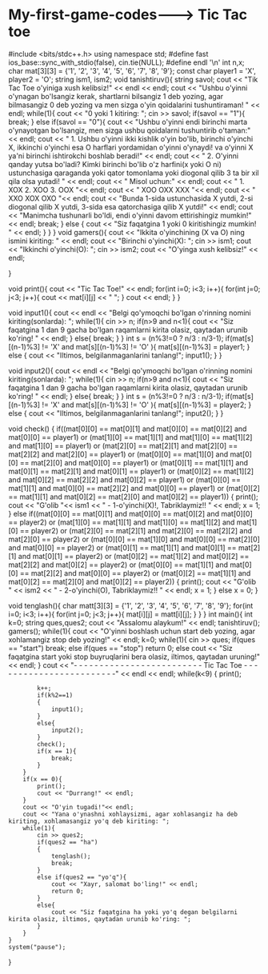 # My-first-game-codes---> Tic Tac toe
#include <bits/stdc++.h>
using namespace std;
#define fast ios_base::sync_with_stdio(false), cin.tie(NULL);
#define endl '\n'
int n,x;
char mat[3][3] = {'1', '2', '3', '4', '5', '6', '7', '8', '9'};
const char player1 = 'X', player2 = 'O';
string ism1, ism2;
void tanishtiruv(){
	string savol;
	cout << "Tik Tac Toe o'yiniga xush kelibsiz!" << endl << endl;
	cout << "Ushbu o'yinni o'ynagan bo'lsangiz kerak, shartlarni bilsangiz 1 deb yozing, agar bilmasangiz 0 deb yozing va men sizga o'yin qoidalarini tushuntiraman! " << endl;
	while(1){
		cout << "0 yoki 1 kitiring: ";
		cin >> savol;
		if(savol == "1"){
			break;
		}
		else if(savol == "0"){
			cout << "Ushbu o'yinni endi birinchi marta o'ynayotgan bo'lsangiz, men sizga ushbu qoidalarni tushuntirib o'taman:" << endl;
			cout << "	1. Ushbu o'yinni ikki kishlik o'yin bo'lib, birinchi o'yinchi X, ikkinchi o'yinchi esa O harflari yordamidan o'yinni o'ynaydi! va o'yinni X ya'ni birinchi ishtirokchi boshlab beradi!" << endl;
			cout << "	2. O'yinni qanday yutsa bo'ladi? Kimki birinchi bo'lib o'z harfini(x yoki O ni) ustunchasiga qaraganda yoki qator tomonlama yoki diogonal qilib 3 ta bir xil qila olsa yutadi! " << endl;
			cout << "   Misol uchun:" << endl;
			cout << "   1. XOX                    2. XOO                     3. OOX "<< endl;
			cout << "      XOO                       OXX                        XXX "<< endl;
			cout << "      XXO                       XOX                        OXO "<< endl;
			cout << "Bunda 1-sida ustunchasida X yutdi, 2-si diogonal qilib X yutdi, 3-sida esa qatorchasiga qilib X yutdi!" << endl;
			cout << "Manimcha tushunarli bo'ldi, endi o'yinni davom ettirishingiz mumkin!" << endl;
			break;
		}
		else {
			cout << "Siz faqatgina 1 yoki 0 kiritishingiz mumkin! " << endl;
		}
	}
}
void gamers(){
	cout << "Ikkita o'yinchining (X va O) ning ismini kiriting: " << endl;
	cout << "Birinchi o'yinchi(X): "; cin >> ism1;
	cout << "Ikkinchi o'yinchi(O): "; cin >> ism2;
	cout << "O'yinga xush kelibsiz!" << endl;
	
}

void print(){
	cout << "Tic Tac Toe!" << endl;
	for(int i=0; i<3; i++){
		for(int j=0; j<3; j++){
			cout << mat[i][j] << " ";
		}
		cout << endl;
	}
}

void input1(){
	cout << endl << "Belgi qo'ymoqchi bo'lgan o'rinning nomini kiriting(sonlarda): ";
	while(1){
		cin >> n;
		if(n>9 and n<1){
			cout << "Siz faqatgina 1 dan 9 gacha bo'lgan raqamlarni kirita olasiz, qaytadan urunib ko'ring! " << endl;
		}
		else{
			break;
		}
	}
	int s = (n%3!=0 ? n/3 : n/3-1);
	if(mat[s][(n-1)%3] != 'X' and mat[s][(n-1)%3] != 'O' ){
		mat[s][(n-1)%3] = player1;
	}
	else {
		cout << "Iltimos, belgilanmaganlarini tanlang!";
		input1();
	}
}

void input2(){
	cout << endl << "Belgi qo'ymoqchi bo'lgan o'rinning nomini kiriting(sonlarda): ";
	while(1){
		cin >> n;
		if(n>9 and n<1){
			cout << "Siz faqatgina 1 dan 9 gacha bo'lgan raqamlarni kirita olasiz, qaytadan urunib ko'ring! " << endl;
		}
		else{
			break;
		}
	}
	int s = (n%3!=0 ? n/3 : n/3-1);
	if(mat[s][(n-1)%3] != 'X' and mat[s][(n-1)%3] != 'O' ){
		mat[s][(n-1)%3] = player2;
	}
	else {
		cout << "Iltimos, belgilanmaganlarini tanlang!";
		input2();
	}
}

void check() {
	if((mat[0][0] == mat[0][1] and mat[0][0] == mat[0][2] and mat[0][0] == player1) or (mat[1][0] == mat[1][1] and mat[1][0] == mat[1][2] and mat[1][0] == player1) or (mat[2][0] == mat[2][1] and mat[2][0] == mat[2][2] and mat[2][0] == player1) or (mat[0][0] == mat[1][0] and mat[0][0] == mat[2][0] and mat[0][0] == player1) or (mat[0][1] == mat[1][1] and mat[0][1] == mat[2][1] and mat[0][1] == player1) or (mat[0][2] == mat[1][2] and mat[0][2] == mat[2][2] and mat[0][2] == player1) or (mat[0][0] == mat[1][1] and mat[0][0] == mat[2][2] and mat[0][0] == player1) or (mat[0][2] == mat[1][1] and mat[0][2] == mat[2][0] and mat[0][2] == player1))
	{
		print();
		cout << "G'olib "<< ism1 << " -  1-o'yinchi(X)!,   Tabriklaymiz!! " << endl;
		x = 1;
	}
	else if((mat[0][0] == mat[0][1] and mat[0][0] == mat[0][2] and mat[0][0] == player2) or (mat[1][0] == mat[1][1] and mat[1][0] == mat[1][2] and mat[1][0] == player2) or (mat[2][0] == mat[2][1] and mat[2][0] == mat[2][2] and mat[2][0] == player2) or (mat[0][0] == mat[1][0] and mat[0][0] == mat[2][0] and mat[0][0] == player2) or (mat[0][1] == mat[1][1] and mat[0][1] == mat[2][1] and mat[0][1] == player2) or (mat[0][2] == mat[1][2] and mat[0][2] == mat[2][2] and mat[0][2] == player2) or (mat[0][0] == mat[1][1] and mat[0][0] == mat[2][2] and mat[0][0] == player2) or (mat[0][2] == mat[1][1] and mat[0][2] == mat[2][0] and mat[0][2] == player2))
	{
		print();
		cout << "G'olib " << ism2 << " - 2-o'yinchi(O),   Tabriklaymiz!! " << endl;
		x = 1;
	}
	else x = 0;
}

void tenglash(){
	char matt[3][3] = {'1', '2', '3', '4', '5', '6', '7', '8', '9'};
	for(int i=0; i<3; i++){
		for(int j=0; j<3; j++){
			mat[i][j] = matt[i][j];
		}
	}
}
int main(){
	int k=0; 
	string ques,ques2;
	cout << "Assalomu alaykum!" << endl;
	tanishtiruv();
	gamers();
	while(1){
		cout << "O'yinni boshlash uchun start deb yozing, agar xohlamangiz stop deb yozing!" << endl;
		k=0;
		while(1){
			cin >> ques;
			if(ques == "start") break;
			else if(ques == "stop") return 0;
			else cout << "Siz faqatgina start yoki stop buyruqlarini bera olasiz, iltimos, qaytadan uruning!" << endl;
		}
		cout << "- - - - - - - - - - - - - - - - - - - - - - - - - Tic Tac Toe - - - - - - - - - - - - - - - - - - - - - - - -" << endl << endl;
		while(k<9)
		{
			print();
			
			k++;
			if(k%2==1)
			{
				input1();
			}
			else{
				input2();
			}
			check();
			if(x == 1){
				break;
			} 
		}
		if(x == 0){
			print();
			cout << "Durrang!" << endl;
		}
		cout << "O'yin tugadi!"<< endl;
		cout << "Yana o'ynashni xohlaysizmi, agar xohlasangiz ha deb kiriting, xohlamasangiz yo'q deb kiriting: ";
		while(1){
			cin >> ques2; 
			if(ques2 == "ha")
			{
				tenglash();
				break;
			}
			else if(ques2 == "yo'q"){
				cout << "Xayr, salomat bo'ling!" << endl;
				return 0;
			}
			else{
				cout << "Siz faqatgina ha yoki yo'q degan belgilarni kirita olasiz, iltimos, qaytadan urunib ko'ring: ";
			}
		}
	}
	system("pause");
}

